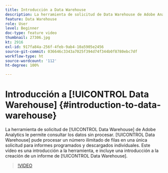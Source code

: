 ```yaml
---
title: Introducción a Data Warehouse
description: La herramienta de solicitud de Data Warehouse de Adobe Analytics le permite consultar los datos sin procesar. Data Warehouse pude procesar un número ilimitado de filas en una única solicitud para informes programados y descargados individuales. Este vídeo es una introducción a la herramienta, e incluye una introducción a la creación de un informe de Data Warehouse.
feature: Data Warehouse
role: User
level: Beginner
doc-type: feature video
thumbnail: 27306.jpg
kt: 2916
exl-id: 917fa84a-256f-4feb-9ab4-10a5905e2456
source-git-commit: 036646c3343a7025f394d74f344b0f8780ebc7df
workflow-type: ht
source-wordcount: '112'
ht-degree: 100%

---
```


# Introducción a [!UICONTROL Data Warehouse] {#introduction-to-data-warehouse}

La herramienta de solicitud de [!UICONTROL Data Warehouse] de Adobe Analytics le permite consultar los datos sin procesar. [!UICONTROL Data Warehouse] pude procesar un número ilimitado de filas en una única solicitud para informes programados y descargados individuales. Este vídeo es una introducción a la herramienta, e incluye una introducción a la creación de un informe de [!UICONTROL Data Warehouse].

>[!VIDEO](https://video.tv.adobe.com/v/27306/?quality=12)
